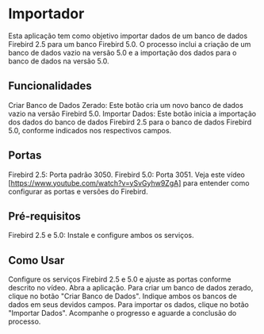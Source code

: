 # Importador
Esta aplicação tem como objetivo importar dados de um banco de dados Firebird 2.5 para um banco Firebird 5.0. O processo inclui a criação de um banco de dados vazio na versão 5.0 e a importação dos dados para o banco de dados na versão 5.0.

## Funcionalidades
Criar Banco de Dados Zerado: Este botão cria um novo banco de dados vazio na versão Firebird 5.0.
Importar Dados: Este botão inicia a importação dos dados do banco de dados Firebird 2.5 para o banco de dados Firebird 5.0, conforme indicados nos respectivos campos.

## Portas
Firebird 2.5: Porta padrão 3050.
Firebird 5.0: Porta 3051.
Veja este vídeo [https://www.youtube.com/watch?v=ySvGyhw9ZgA] para entender como configurar as portas e versões do Firebird.

## Pré-requisitos
Firebird 2.5 e 5.0: Instale e configure ambos os serviços.

## Como Usar
Configure os serviços Firebird 2.5 e 5.0 e ajuste as portas conforme descrito no vídeo.
Abra a aplicação.
Para criar um banco de dados zerado, clique no botão "Criar Banco de Dados".
Indique ambos os bancos de dados em seus devidos campos.
Para importar os dados, clique no botão "Importar Dados".
Acompanhe o progresso e aguarde a conclusão do processo.
